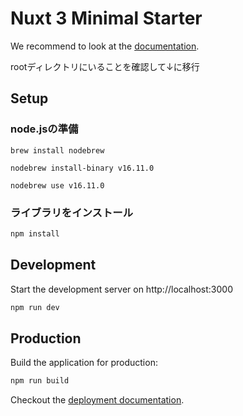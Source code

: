 # Nuxt 3 Minimal Starter

We recommend to look at the [documentation](https://v3.nuxtjs.org).

rootディレクトリにいることを確認して↓に移行

## Setup

### node.jsの準備

```
brew install nodebrew

nodebrew install-binary v16.11.0

nodebrew use v16.11.0

```

### ライブラリをインストール

```bash
npm install
```



## Development

Start the development server on http://localhost:3000

```bash
npm run dev
```

## Production

Build the application for production:

```bash
npm run build
```

Checkout the [deployment documentation](https://v3.nuxtjs.org/docs/deployment).